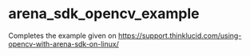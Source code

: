 # arena_sdk_opencv_example
Completes the example given on https://support.thinklucid.com/using-opencv-with-arena-sdk-on-linux/
